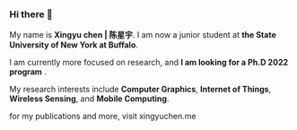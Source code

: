 ### Hi there 👋


My name is **Xingyu chen | 陈星宇**.
I am now a junior student at **the State University of New York at Buffalo**.

I am currently more focused on research, and **I am looking for a Ph.D 2022 program** .

My research interests include **Computer Graphics**, **Internet of Things**, **Wireless Sensing**, and **Mobile Computing**.

for my publications and more, visit xingyuchen.me
